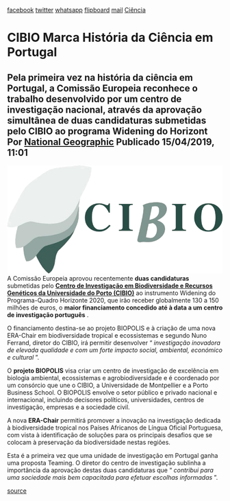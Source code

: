 [facebook](https://www.facebook.com/sharer/sharer.php?u=https%3A%2F%2Fwww.natgeo.pt%2Fciencia%2F2019%2F04%2Fcibio-marca-historia-da-ciencia-em-portugal) [twitter](https://twitter.com/share?url=https%3A%2F%2Fwww.natgeo.pt%2Fciencia%2F2019%2F04%2Fcibio-marca-historia-da-ciencia-em-portugal&via=natgeo&text=CIBIO%20Marca%20Hist%C3%B3ria%20da%20Ci%C3%AAncia%20em%20Portugal) [whatsapp](https://web.whatsapp.com/send?text=https%3A%2F%2Fwww.natgeo.pt%2Fciencia%2F2019%2F04%2Fcibio-marca-historia-da-ciencia-em-portugal) [flipboard](https://share.flipboard.com/bookmarklet/popout?v=2&title=CIBIO%20Marca%20Hist%C3%B3ria%20da%20Ci%C3%AAncia%20em%20Portugal&url=https%3A%2F%2Fwww.natgeo.pt%2Fciencia%2F2019%2F04%2Fcibio-marca-historia-da-ciencia-em-portugal) [mail](mailto:?subject=NatGeo&body=https%3A%2F%2Fwww.natgeo.pt%2Fciencia%2F2019%2F04%2Fcibio-marca-historia-da-ciencia-em-portugal%20-%20CIBIO%20Marca%20Hist%C3%B3ria%20da%20Ci%C3%AAncia%20em%20Portugal) [Ciência](https://www.natgeo.pt/ciencia) 
# CIBIO Marca História da Ciência em Portugal 
## Pela primeira vez na história da ciência em Portugal, a Comissão Europeia reconhece o trabalho desenvolvido por um centro de investigação nacional, através da aprovação simultânea de duas candidaturas submetidas pelo CIBIO ao programa Widening do Horizont Por [National Geographic](https://www.natgeo.pt/autor/national-geographic) Publicado 15/04/2019, 11:01 
![](img/files_styles_image_00_public_cibio.png)
A Comissão Europeia aprovou recentemente **duas candidaturas** submetidas pelo **[Centro de Investigação em Biodiversidade e Recursos Genéticos da Universidade do Porto (CIBIO)](https://cibio.up.pt/)** ao instrumento Widening do Programa-Quadro Horizonte 2020, que irão receber globalmente 130 a 150 milhões de euros, o **maior financiamento concedido até à data a um centro de investigação português** . 

O financiamento destina-se ao projeto BIOPOLIS e à criação de uma nova ERA-Chair em biodiversidade tropical e ecossistemas e segundo Nuno Ferrand, diretor do CIBIO, irá permitir desenvolver “ _investigação inovadora de elevada qualidade e com um forte impacto social, ambiental, económico e cultural_ ”. 

O **projeto BIOPOLIS** visa criar um centro de investigação de excelência em biologia ambiental, ecossistemas e agrobiodiversidade e é coordenado por um consórcio que une o CIBIO, a Universidade de Montpellier e a Porto Business School. O BIOPOLIS envolve o setor público e privado nacional e internacional, incluindo decisores políticos, universidades, centros de investigação, empresas e a sociedade civil. 

A nova **ERA-Chair** permitirá promover a inovação na investigação dedicada à biodiversidade tropical nos Países Africanos de Língua Oficial Portuguesa, com vista à identificação de soluções para os principais desafios que se colocam à preservação da biodiversidade nestas regiões. 

Esta é a primeira vez que uma unidade de investigação em Portugal ganha uma proposta Teaming. O diretor do centro de investigação sublinha a importância da aprovação destas duas candidaturas que “ _contribui para uma sociedade mais bem capacitada para efetuar escolhas informadas_ ”. 



[source](https://www.natgeo.pt/ciencia/2019/04/cibio-marca-historia-da-ciencia-em-portugal)